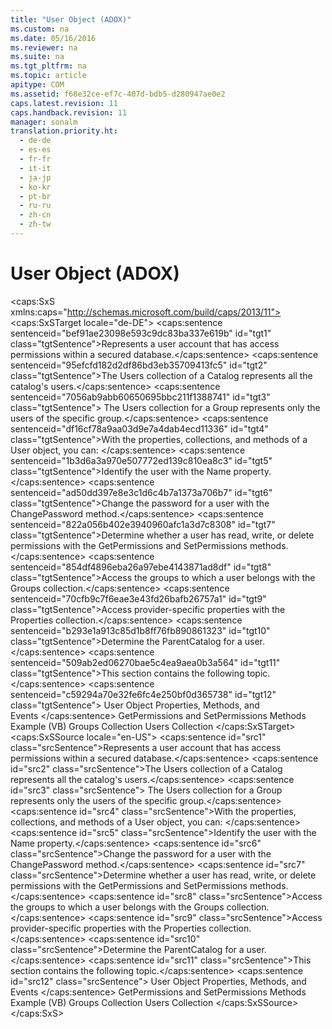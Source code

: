 ```yaml
---
title: "User Object (ADOX)"
ms.custom: na
ms.date: 05/16/2016
ms.reviewer: na
ms.suite: na
ms.tgt_pltfrm: na
ms.topic: article
apitype: COM
ms.assetid: f68e32ce-ef7c-407d-bdb5-d280947ae0e2
caps.latest.revision: 11
caps.handback.revision: 11
manager: sonalm
translation.priority.ht: 
  - de-de
  - es-es
  - fr-fr
  - it-it
  - ja-jp
  - ko-kr
  - pt-br
  - ru-ru
  - zh-cn
  - zh-tw
---
```

# User Object (ADOX)
<?xml version="1.0" encoding="utf-8"?>
<caps:SxS xmlns:caps="http://schemas.microsoft.com/build/caps/2013/11">
  <caps:SxSTarget locale="de-DE">
    <developerReferenceWithoutSyntaxDocument xsi:schemaLocation="http://ddue.schemas.microsoft.com/authoring/2003/5 http://dduestorage.blob.core.windows.net/ddueschema/developer.xsd" xmlns="http://ddue.schemas.microsoft.com/authoring/2003/5" xmlns:xlink="http://www.w3.org/1999/xlink" xmlns:xsi="http://www.w3.org/2001/XMLSchema-instance">
      <introduction>
        <para>
          <caps:sentence sentenceid="bef91ae23098e593c9dc83ba337e619b" id="tgt1" class="tgtSentence">Represents a user account that has access permissions within a secured database.</caps:sentence>
        </para>
      </introduction>
      <languageReferenceRemarks>
        <content>
          <para>
            <caps:sentence sentenceid="95efcfd182d2df86bd3eb35709413fc5" id="tgt2" class="tgtSentence">The <legacyLink xlink:href="0a30fa74-6f10-4410-bd70-882e7c43cd46">Users</legacyLink> collection of a <legacyLink xlink:href="bb651639-a488-4e38-b6de-0ed99fa4dd92">Catalog</legacyLink> represents all the catalog's users.</caps:sentence>
            <caps:sentence sentenceid="7056ab9abb60650695bbc211f1388741" id="tgt3" class="tgtSentence"> The <unmanagedCodeEntityReference>Users</unmanagedCodeEntityReference> collection for a <legacyLink xlink:href="55ef0ade-68ea-4da5-8aa5-4cd27d1f6d1e">Group</legacyLink> represents only the users of the specific group.</caps:sentence>
          </para>
          <para>
            <caps:sentence sentenceid="df16cf78a9aa03d9e7a4dab4ecd11336" id="tgt4" class="tgtSentence">With the properties, collections, and methods of a <unmanagedCodeEntityReference>User</unmanagedCodeEntityReference> object, you can:  </caps:sentence>
          </para>
          <list class="bullet">
            <listItem>
              <para>
                <caps:sentence sentenceid="1b3d6a3a970e507772ed139c810ea8c3" id="tgt5" class="tgtSentence">Identify the user with the <legacyLink xlink:href="81b92baf-b6b9-4f4e-9f33-4503795518cd">Name</legacyLink> property.</caps:sentence>
              </para>
            </listItem>
            <listItem>
              <para>
                <caps:sentence sentenceid="ad50dd397e8e3c1d6c4b7a1373a706b7" id="tgt6" class="tgtSentence">Change the password for a user with the <legacyLink xlink:href="d187fbc6-5fac-4abb-803d-bf344dcf0302">ChangePassword</legacyLink> method.</caps:sentence>
              </para>
            </listItem>
            <listItem>
              <para>
                <caps:sentence sentenceid="822a056b402e3940960afc1a3d7c8308" id="tgt7" class="tgtSentence">Determine whether a user has read, write, or delete permissions with the <legacyLink xlink:href="df201c1f-c76a-465d-98f0-83b7fc36e6e3">GetPermissions</legacyLink> and <legacyLink xlink:href="b7f925d7-b05c-4376-bb49-f8d2c17b8b24">SetPermissions</legacyLink> methods.</caps:sentence>
              </para>
            </listItem>
            <listItem>
              <para>
                <caps:sentence sentenceid="854df4896eba26a97ebe4143871ad8df" id="tgt8" class="tgtSentence">Access the groups to which a user belongs with the <legacyLink xlink:href="09aa7b0a-69d5-4564-80a7-20ad8189670f">Groups</legacyLink> collection.</caps:sentence>
              </para>
            </listItem>
            <listItem>
              <para>
                <caps:sentence sentenceid="70cfb9c7f6eae3e43fd26bafb26757a1" id="tgt9" class="tgtSentence">Access provider-specific properties with the <legacyLink xlink:href="1d539aa8-ce0d-4418-ab03-8d0a3c1e9d82">Properties</legacyLink> collection.</caps:sentence>
              </para>
            </listItem>
            <listItem>
              <para>
                <caps:sentence sentenceid="b293e1a913c85d1b8ff76fb890861323" id="tgt10" class="tgtSentence">Determine the <legacyLink xlink:href="a0bb2ed8-d4cb-4f92-8de7-769bbe0e6273">ParentCatalog</legacyLink> for a user.</caps:sentence>
              </para>
            </listItem>
          </list>
          <para>
            <caps:sentence sentenceid="509ab2ed06270bae5c4ea9aea0b3a564" id="tgt11" class="tgtSentence">This section contains the following topic.</caps:sentence>
          </para>
          <list class="bullet">
            <listItem>
              <para>
                <caps:sentence sentenceid="c59294a70e32fe6fc4e250bf0d365738" id="tgt12" class="tgtSentence">
                  <legacyLink xlink:href="becd590c-0db7-485c-8bf4-fa3456e4ba20">User Object Properties, Methods, and Events</legacyLink> </caps:sentence>
              </para>
            </listItem>
          </list>
        </content>
      </languageReferenceRemarks>
      <relatedTopics>
        <link xlink:href="aa366d98-8c7a-4189-bdd8-1d663b243d33">GetPermissions and SetPermissions Methods Example (VB)</link>
        <link xlink:href="09aa7b0a-69d5-4564-80a7-20ad8189670f">Groups Collection</link>
        <link xlink:href="0a30fa74-6f10-4410-bd70-882e7c43cd46">Users Collection</link>
      </relatedTopics>
    </developerReferenceWithoutSyntaxDocument>
  </caps:SxSTarget>
  <caps:SxSSource locale="en-US">
    <developerReferenceWithoutSyntaxDocument xsi:schemaLocation="http://ddue.schemas.microsoft.com/authoring/2003/5 http://dduestorage.blob.core.windows.net/ddueschema/developer.xsd" xmlns="http://ddue.schemas.microsoft.com/authoring/2003/5" xmlns:xlink="http://www.w3.org/1999/xlink" xmlns:xsi="http://www.w3.org/2001/XMLSchema-instance">
      <introduction>
        <para>
          <caps:sentence id="src1" class="srcSentence">Represents a user account that has access permissions within a secured database.</caps:sentence>
        </para>
      </introduction>
      <languageReferenceRemarks>
        <content>
          <para>
            <caps:sentence id="src2" class="srcSentence">The <legacyLink xlink:href="0a30fa74-6f10-4410-bd70-882e7c43cd46">Users</legacyLink> collection of a <legacyLink xlink:href="bb651639-a488-4e38-b6de-0ed99fa4dd92">Catalog</legacyLink> represents all the catalog's users.</caps:sentence>
            <caps:sentence id="src3" class="srcSentence"> The <unmanagedCodeEntityReference>Users</unmanagedCodeEntityReference> collection for a <legacyLink xlink:href="55ef0ade-68ea-4da5-8aa5-4cd27d1f6d1e">Group</legacyLink> represents only the users of the specific group.</caps:sentence>
          </para>
          <para>
            <caps:sentence id="src4" class="srcSentence">With the properties, collections, and methods of a <unmanagedCodeEntityReference>User</unmanagedCodeEntityReference> object, you can:  </caps:sentence>
          </para>
          <list class="bullet">
            <listItem>
              <para>
                <caps:sentence id="src5" class="srcSentence">Identify the user with the <legacyLink xlink:href="81b92baf-b6b9-4f4e-9f33-4503795518cd">Name</legacyLink> property.</caps:sentence>
              </para>
            </listItem>
            <listItem>
              <para>
                <caps:sentence id="src6" class="srcSentence">Change the password for a user with the <legacyLink xlink:href="d187fbc6-5fac-4abb-803d-bf344dcf0302">ChangePassword</legacyLink> method.</caps:sentence>
              </para>
            </listItem>
            <listItem>
              <para>
                <caps:sentence id="src7" class="srcSentence">Determine whether a user has read, write, or delete permissions with the <legacyLink xlink:href="df201c1f-c76a-465d-98f0-83b7fc36e6e3">GetPermissions</legacyLink> and <legacyLink xlink:href="b7f925d7-b05c-4376-bb49-f8d2c17b8b24">SetPermissions</legacyLink> methods.</caps:sentence>
              </para>
            </listItem>
            <listItem>
              <para>
                <caps:sentence id="src8" class="srcSentence">Access the groups to which a user belongs with the <legacyLink xlink:href="09aa7b0a-69d5-4564-80a7-20ad8189670f">Groups</legacyLink> collection.</caps:sentence>
              </para>
            </listItem>
            <listItem>
              <para>
                <caps:sentence id="src9" class="srcSentence">Access provider-specific properties with the <legacyLink xlink:href="1d539aa8-ce0d-4418-ab03-8d0a3c1e9d82">Properties</legacyLink> collection.</caps:sentence>
              </para>
            </listItem>
            <listItem>
              <para>
                <caps:sentence id="src10" class="srcSentence">Determine the <legacyLink xlink:href="a0bb2ed8-d4cb-4f92-8de7-769bbe0e6273">ParentCatalog</legacyLink> for a user.</caps:sentence>
              </para>
            </listItem>
          </list>
          <para>
            <caps:sentence id="src11" class="srcSentence">This section contains the following topic.</caps:sentence>
          </para>
          <list class="bullet">
            <listItem>
              <para>
                <caps:sentence id="src12" class="srcSentence">
                  <legacyLink xlink:href="becd590c-0db7-485c-8bf4-fa3456e4ba20">User Object Properties, Methods, and Events</legacyLink> </caps:sentence>
              </para>
            </listItem>
          </list>
        </content>
      </languageReferenceRemarks>
      <relatedTopics>
        <link xlink:href="aa366d98-8c7a-4189-bdd8-1d663b243d33">GetPermissions and SetPermissions Methods Example (VB)</link>
        <link xlink:href="09aa7b0a-69d5-4564-80a7-20ad8189670f">Groups Collection</link>
        <link xlink:href="0a30fa74-6f10-4410-bd70-882e7c43cd46">Users Collection</link>
      </relatedTopics>
    </developerReferenceWithoutSyntaxDocument>
  </caps:SxSSource>
</caps:SxS>